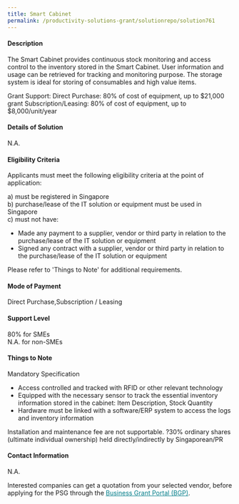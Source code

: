 ```yaml
---
title: Smart Cabinet
permalink: /productivity-solutions-grant/solutionrepo/solution761
---
```


#### Description

The Smart Cabinet provides continuous stock monitoring and access control to the inventory stored in the Smart Cabinet. User information and usage can be retrieved for tracking and monitoring purpose. The storage system is ideal for storing of consumables and high value items.

Grant Support: 
Direct Purchase: 80% of cost of equipment, up to $21,000 grant 
Subscription/Leasing: 80% of cost of equipment, up to $8,000/unit/year


#### Details of Solution

N.A.

#### Eligibility Criteria

Applicants must meet the following eligibility criteria at the point of application:

a) must be registered in Singapore <br>
b) purchase/lease of the IT solution or equipment must be used in Singapore <br>
c) must not have:
- Made any payment to a supplier, vendor or third party in relation to the purchase/lease of the IT solution or equipment
- Signed any contract with a supplier, vendor or third party in relation to the purchase/lease of the IT solution or equipment

Please refer to 'Things to Note' for additional requirements.

#### Mode of Payment
Direct Purchase,Subscription / Leasing

#### Support Level
80% for SMEs <br>
N.A. for non-SMEs

#### Things to Note
Mandatory Specification
- Access controlled and tracked with RFID or other relevant technology
- Equipped with the necessary sensor to track the essential inventory information stored in the cabinet: Item Description, Stock Quantity
- Hardware must be linked with a software/ERP system to access the logs and inventory information

Installation and maintenance fee are not supportable.
?30% ordinary shares (ultimate individual ownership) held directly/indirectly by Singaporean/PR

#### Contact Information
N.A.

Interested companies can get a quotation from your selected vendor, before applying for the PSG through the <a target='_blank' style='color:#037e8a' href='https://www.businessgrants.gov.sg/'>Business Grant Portal (BGP)</a>.
